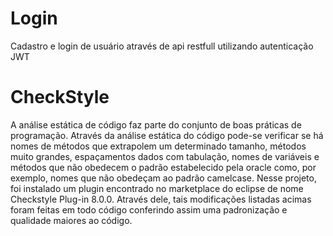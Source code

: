 # Login
Cadastro e login de usuário através de api restfull utilizando autenticação JWT


# CheckStyle

A análise estática de código faz parte do conjunto de boas práticas de programação. Através da análise estática do código pode-se verificar se há nomes de métodos que extrapolem um determinado tamanho, métodos muito grandes, espaçamentos dados com tabulação, nomes de variáveis e métodos que não obedecem o padrão estabelecido pela oracle como, por exemplo, nomes que não obedeçam ao padrão camelcase. Nesse projeto, foi instalado um plugin encontrado no marketplace do eclipse de nome Checkstyle Plug-in 8.0.0. Através dele, tais modificações listadas acimas foram feitas em todo código conferindo assim uma padronização e qualidade maiores ao código.
